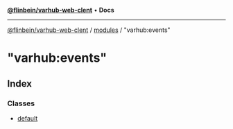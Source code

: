 [**@flinbein/varhub-web-clent**](../../../README.md) • **Docs**

***

[@flinbein/varhub-web-clent](../../../README.md) / [modules](../../README.md) / "varhub:events"

# "varhub:events"

## Index

### Classes

- [default](classes/default.md)
